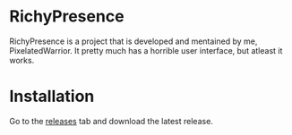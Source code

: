 # RichyPresence

RichyPresence is a project that is developed and mentained by me, PixelatedWarrior.
It pretty much has a horrible user interface, but atleast it works.

# Installation
Go to the [releases](https://github.com/Nate2123/RichyPresence/releases) tab and download the latest release.
